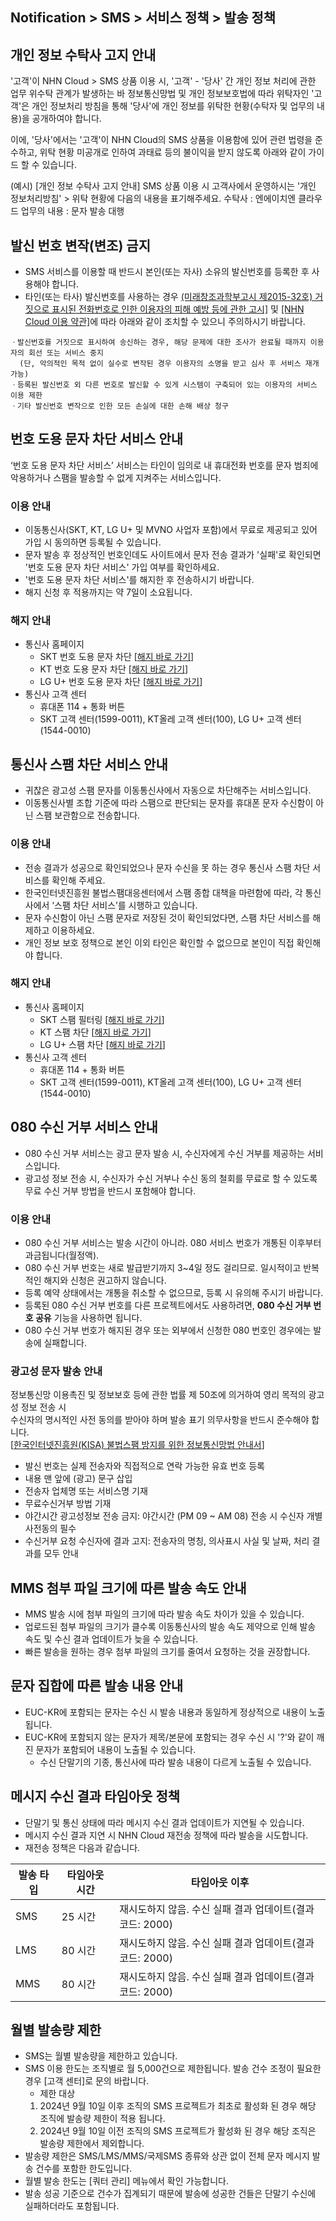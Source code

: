 ## Notification > SMS > 서비스 정책 > 발송 정책

<span id="private-policy"></span>
## 개인 정보 수탁사 고지 안내

'고객'이 NHN Cloud > SMS 상품 이용 시, '고객' - '당사' 간 개인 정보 처리에 관한 업무 위수탁 관계가 발생하는 바 정보통신망법 및 개인 정보보호법에 따라 위탁자인 '고객'은 개인 정보처리 방침을 통해 '당사'에 개인 정보를 위탁한 현황(수탁자 및 업무의 내용)을 공개하여야 합니다.

이에, '당사'에서는 '고객'이 NHN Cloud의 SMS 상품을 이용함에 있어 관련 법령을 준수하고, 위탁 현황 미공개로 인하여 과태료 등의 불이익을 받지 않도록 아래와 같이 가이드 할 수 있습니다.

(예시)
[개인 정보 수탁사 고지 안내]
SMS 상품 이용 시 고객사에서 운영하시는 '개인 정보처리방침' > 위탁 현황에 다음의 내용을 표기해주세요.
수탁사 : 엔에이치엔 클라우드
업무의 내용 : 문자 발송 대행

<span id='fabrication-number'></span>
## 발신 번호 변작(변조) 금지
+ SMS 서비스를 이용할 때 반드시 본인(또는 자사) 소유의 발신번호를 등록한 후 사용해야 합니다.
+ 타인(또는 타사) 발신번호를 사용하는 경우 <a href="https://www.msit.go.kr/bbs/view.do?sCode=user&mId=108&mPid=103&bbsSeqNo=83&nttSeqNo=1259891" target="_blank">(미래창조과학부고시 제2015-32호) 거짓으로 표시된 전화번호로 인한 이용자의 피해 예방 등에 관한 고시]</a> 및 <a href="https://www.toast.com/terms/terms-service
" target="_blank">[NHN Cloud 이용 약관]</a>에 따라 아래와 같이 조치할 수 있으니 주의하시기 바랍니다. 

```
ㆍ발신번호를 거짓으로 표시하여 송신하는 경우, 해당 문제에 대한 조사가 완료될 때까지 이용자의 회선 또는 서비스 중지
  (단, 악의적인 목적 없이 실수로 변작된 경우 이용자의 소명을 받고 심사 후 서비스 재개 가능)
ㆍ등록된 발신번호 외 다른 번호로 발신할 수 있게 시스템이 구축되어 있는 이용자의 서비스 이용 제한 
ㆍ기타 발신번호 변작으로 인한 모든 손실에 대한 손해 배상 청구  
```

<span id="fraud-number"></span>
## 번호 도용 문자 차단 서비스 안내
‘번호 도용 문자 차단 서비스’ 서비스는 타인이 임의로 내 휴대전화 번호를 문자 범죄에 악용하거나 스팸을 발송할 수 없게 지켜주는 서비스입니다.

### 이용 안내
+ 이동통신사(SKT, KT, LG U+ 및 MVNO 사업자 포함)에서 무료로 제공되고 있어 가입 시 동의하면 등록될 수 있습니다.
+ 문자 발송 후 정상적인 번호인데도 사이트에서 문자 전송 결과가 '실패'로 확인되면 '번호 도용 문자 차단 서비스' 가입 여부를 확인하세요.
+ '번호 도용 문자 차단 서비스'를 해지한 후 전송하시기 바랍니다.
+ 해지 신청 후 적용까지는 약 7일이 소요됩니다.

### 해지 안내
+ 통신사 홈페이지
    + SKT 번호 도용 문자 차단 [[해지 바로 가기](http://www.tworld.co.kr/normal.do?serviceId=S_PROD2001&viewId=V_PROD2001&prod_id=NA00004406)]
    + KT 번호 도용 문자 차단 [[해지 바로 가기](https://product.kt.com/wDic/productDetail.do?ItemCode=1047)]
    + LG U+ 번호 도용 문자 차단 [[해지 바로 가기](https://www.lguplus.com/plan/addon/addon-call-msg/LRZ0002297)]
+ 통신사 고객 센터
    + 휴대폰 114 + 통화 버튼
    + SKT 고객 센터(1599-0011), KT올레 고객 센터(100), LG U+ 고객 센터(1544-0010)

<span id="spam-number"></span>
## 통신사 스팸 차단 서비스 안내
+ 귀찮은 광고성 스팸 문자를 이동통신사에서 자동으로 차단해주는 서비스입니다.
+ 이동통신사별 조합 기준에 따라 스팸으로 판단되는 문자를 휴대폰 문자 수신함이 아닌 스팸 보관함으로 전송합니다.

### 이용 안내
+ 전송 결과가 성공으로 확인되었으나 문자 수신을 못 하는 경우 통신사 스팸 차단 서비스를 확인해 주세요.
+ 한국인터넷진흥원 불법스팸대응센터에서 스팸 종합 대책을 마련함에 따라, 각 통신사에서 ‘스팸 차단 서비스’를 시행하고 있습니다.
+ 문자 수신함이 아닌 스팸 문자로 저장된 것이 확인되었다면, 스팸 차단 서비스를 해제하고 이용하세요.
+ 개인 정보 보호 정책으로 본인 이외 타인은 확인할 수 없으므로 본인이 직접 확인해야 합니다.

### 해지 안내
+ 통신사 홈페이지
    + SKT 스팸 필터링 [[해지 바로 가기](http://www.tworld.co.kr/normal.do?serviceId=S_PROD2001&viewId=V_PROD2001&prod_id=NA00002121)]
    + KT 스팸 차단 [[해지 바로 가기](https://product.kt.com/wDic/productDetail.do?ItemCode=479)]
    + LG U+ 스팸 차단 [[해지 바로 가기](https://www.lguplus.com/plan/addon/addon-call-msg/LRZ0000277)]
+ 통신사 고객 센터
    + 휴대폰 114 + 통화 버튼
    + SKT 고객 센터(1599-0011), KT올레 고객 센터(100), LG U+ 고객 센터(1544-0010)

<span id="rejection-of-receiving-080"></span>
## 080 수신 거부 서비스 안내
+ 080 수신 거부 서비스는 광고 문자 발송 시, 수신자에게 수신 거부를 제공하는 서비스입니다.
+ 광고성 정보 전송 시, 수신자가 수신 거부나 수신 동의 철회를 무료로 할 수 있도록 무료 수신 거부 방법을 반드시 포함해야 합니다.

### 이용 안내
+ 080 수신 거부 서비스는 발송 시간이 아니라. 080 서비스 번호가 개통된 이후부터 과금됩니다(월정액).
+ 080 수신 거부 번호는 새로 발급받기까지 3~4일 정도 걸리므로. 일시적이고 반복적인 해지와 신청은 권고하지 않습니다.
+ 등록 예약 상태에서는 개통을 취소할 수 없으므로, 등록 시 유의해 주시기 바랍니다.
+ 등록된 080 수신 거부 번호를 다른 프로젝트에서도 사용하려면,  **080 수신 거부 번호 공유** 기능을 사용하면 됩니다.
+ 080 수신 거부 번호가 해지된 경우 또는 외부에서 신청한 080 번호인 경우에는 발송에 실패합니다.

### 광고성 문자 발송 안내
정보통신망 이용촉진 및 정보보호 등에 관한 법률 제 50조에 의거하여 영리 목적의 광고성 정보 전송 시 <br/>
수신자의 명시적인 사전 동의를 받아야 하며 발송 표기 의무사항을 반드시 준수해야 합니다. <br/>
[[한국인터넷진흥원(KISA) 불법스팸 방지를 위한 정보통신망법 안내서](https://static.toastoven.net/prod_sms/kisa_spam_guide.pdf)] <br/>
* 발신 번호는 실제 전송자와 직접적으로 연락 가능한 유효 번호 등록
* 내용 맨 앞에 (광고) 문구 삽입
* 전송자 업체명 또는 서비스명 기재
* 무료수신거부 방법 기재
* 야간시간 광고성정보 전송 금지: 야간시간 (PM 09 ~ AM 08) 전송 시 수신자 개별 사전동의 필수
* 수신거부 요청 수신자에 결과 고지: 전송자의 명칭, 의사표시 사실 및 날짜, 처리 결과를 모두 안내

## MMS 첨부 파일 크기에 따른 발송 속도 안내
+ MMS 발송 시에 첨부 파일의 크기에 따라 발송 속도 차이가 있을 수 있습니다.
+ 업로드된 첨부 파일의 크기가 클수록 이동통신사의 발송 속도 제약으로 인해 발송 속도 및 수신 결과 업데이트가 늦을 수 있습니다.
+ 빠른 발송을 원하는 경우 첨부 파일의 크기를 줄여서 요청하는 것을 권장합니다.

## 문자 집합에 따른 발송 내용 안내
+ EUC-KR에 포함되는 문자는 수신 시 발송 내용과 동일하게 정상적으로 내용이 노출됩니다.
+ EUC-KR에 포함되지 않는 문자가 제목/본문에 포함되는 경우 수신 시 '?'와 같이 깨진 문자가 포함되어 내용이 노출될 수 있습니다.
    + 수신 단말기의 기종, 통신사에 따라 발송 내용이 다르게 노출될 수 있습니다.

## 메시지 수신 결과 타임아웃 정책
+ 단말기 및 통신 상태에 따라 메시지 수신 결과 업데이트가 지연될 수 있습니다.
+ 메시지 수신 결과 지연 시 NHN Cloud 재전송 정책에 따라 발송을 시도합니다.
+ 재전송 정책은 다음과 같습니다.

| 발송 타입 | 타임아웃 시간 | 타임아웃 이후 |
|---|---|---|
| SMS | 25 시간 | 재시도하지 않음. 수신 실패 결과 업데이트(결과 코드: 2000) |
| LMS | 80 시간 | 재시도하지 않음. 수신 실패 결과 업데이트(결과 코드: 2000) |
| MMS | 80 시간 | 재시도하지 않음. 수신 실패 결과 업데이트(결과 코드: 2000) |

## 월별 발송량 제한
* SMS는 월별 발송량을 제한하고 있습니다.
* SMS 이용 한도는 조직별로 월 5,000건으로 제한됩니다. 발송 건수 조정이 필요한 경우 [고객 센터]로 문의 바랍니다.
    * 제한 대상
    1) 2024년 9월 10일 이후 조직의 SMS 프로젝트가 최초로 활성화 된 경우 해당 조직에 발송량 제한이 적용 됩니다.
    2) 2024년 9월 10일 이전 조직의 SMS 프로젝트가 활성화 된 경우 해당 조직은 발송량 제한에서 제외합니다.
* 발송량 제한은 SMS/LMS/MMS/국제SMS 종류와 상관 없이 전체 문자 메시지 발송 건수를 포함한 한도입니다.
* 월별 발송 한도는 [쿼터 관리] 메뉴에서 확인 가능합니다.
* 발송 성공 기준으로 건수가 집계되기 때문에 발송에 성공한 건들은 단말기 수신에 실패하더라도 포함됩니다.